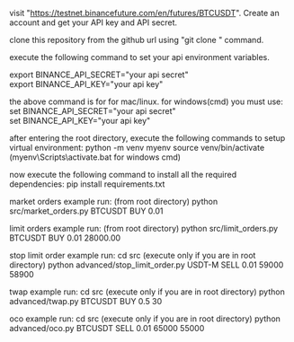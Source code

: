 visit "https://testnet.binancefuture.com/en/futures/BTCUSDT". Create an account and get your API key and API secret.

clone this repository from the github url using "git clone <URL>" command.

execute the following command to set your api environment variables.

export BINANCE_API_SECRET="your api secret"  
export BINANCE_API_KEY="your api key"

the above command is for for mac/linux. for windows(cmd) you must use: 
set BINANCE_API_SECRET="your api secret"  
set BINANCE_API_KEY="your api key"

after entering the root directory, execute the following commands to setup virtual environment:
python -m venv myenv
source venv/bin/activate (myenv\Scripts\activate.bat for windows cmd)

now execute the following command to install all the required dependencies:
pip install requirements.txt


market orders example run: 
(from root directory)
python src/market_orders.py BTCUSDT BUY 0.01

limit orders example run: 
(from root directory)
python src/limit_orders.py BTCUSDT BUY 0.01 28000.00


stop limit order example run: 
cd src (execute only if you are in root directory)
python advanced/stop_limit_order.py USDT-M SELL 0.01 59000 58900


twap example run: 
cd src (execute only if you are in root directory)
python advanced/twap.py BTCUSDT BUY 0.5 30 


oco example run: 
cd src (execute only if you are in root directory)
python advanced/oco.py BTCUSDT SELL 0.01 65000 55000

